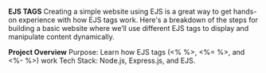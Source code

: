 **EJS TAGS**
Creating a simple website using EJS is a great way to get hands-on experience with how EJS tags work. Here's a breakdown of the steps for building a basic website where we’ll use different EJS tags to display and manipulate content dynamically.

**Project Overview**
Purpose: Learn how EJS tags (<% %>, <%= %>, and <%- %>) work
Tech Stack: Node.js, Express.js, and EJS.
